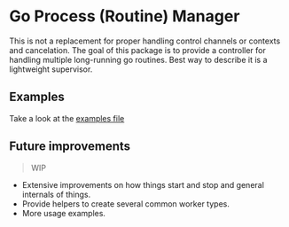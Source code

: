 # Go Process (Routine) Manager

This is not a replacement for proper handling control channels or contexts and cancelation. The goal of this package is to provide a controller for handling multiple long-running go routines. Best way to describe it is a lightweight supervisor.

## Examples

Take a look at the [examples file](example_test.go)

## Future improvements

> WIP

- Extensive improvements on how things start and stop and general internals of things.
- Provide helpers to create several common worker types.
- More usage examples.
